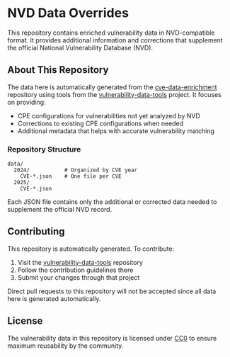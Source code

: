 # NVD Data Overrides

This repository contains enriched vulnerability data in NVD-compatible format. It provides additional information and corrections that supplement the official National Vulnerability Database (NVD).

## About This Repository

The data here is automatically generated from the [cve-data-enrichment](https://github.com/anchore/cve-data-enrichment) repository using tools from the [vulnerability-data-tools](https://github.com/anchore/vulnerability-data-tools) project. It focuses on providing:

- CPE configurations for vulnerabilities not yet analyzed by NVD
- Corrections to existing CPE configurations when needed
- Additional metadata that helps with accurate vulnerability matching

### Repository Structure

```
data/
  2024/           # Organized by CVE year
    CVE-*.json    # One file per CVE
  2025/
    CVE-*.json
```

Each JSON file contains only the additional or corrected data needed to supplement the official NVD record.

## Contributing

This repository is automatically generated. To contribute:

1. Visit the [vulnerability-data-tools](https://github.com/anchore/vulnerability-data-tools) repository
2. Follow the contribution guidelines there
3. Submit your changes through that project

Direct pull requests to this repository will not be accepted since all data here is generated automatically.

## License

The vulnerability data in this repository is licensed under [CC0](LICENSE) to ensure maximum reusability by the community.
